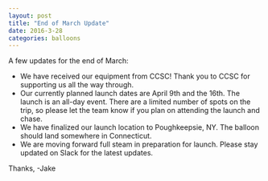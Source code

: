 ```yaml
---
layout: post
title: "End of March Update"
date: 2016-3-28
categories: balloons
---
```


A few updates for the end of March:

- We have received our equipment from CCSC! Thank you to CCSC for supporting us all the way through.
- Our currently planned launch dates are April 9th and the 16th. The launch is an all-day event. There are a limited number of spots on the trip, so please let the team know if you plan on attending the launch and chase.
- We have finalized our launch location to Poughkeepsie, NY. The balloon should land somewhere in Connecticut.
- We are moving forward full steam in preparation for launch. Please stay updated on Slack for the latest updates.

Thanks,
-Jake